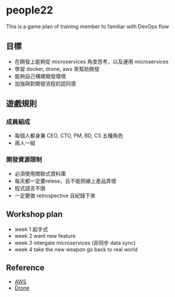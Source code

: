 # people22
This is a game plan of training member to familiar with DevOps flow

## 目標
- 在開發上能夠從 microservices 角度思考，以及運用 microservices
- 學習 docker, drone, aws 來幫助開發
- 能夠自己構建開發環境
- 加強與對開發流程的認同感

## 遊戲規則
### 成員組成
- 每個人都身兼 CEO, CTO, PM, BD, CS 五種角色
- 兩人一組

### 開發資源限制
- 必須使用關聯式資料庫
- 每天都一定要relese，且不能把線上產品弄壞
- 程式語言不限
- 一定要做 retrospective 且紀錄下來

## Workshop plan
- week 1 起手式
- week 2 want new feature
- week 3 intergate microservices (非同步 data sync)
- week 4 take the new weapon go back to real world

## Reference
- [AWS](https://github.com/wys1203/people22/blob/master/aws.md)
- [Drone]()
